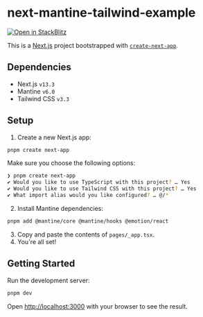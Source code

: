 # next-mantine-tailwind-example

[![Open in StackBlitz](https://developer.stackblitz.com/img/open_in_stackblitz.svg)](https://stackblitz.com/github/nerkarso/next-mantine-tailwind-example)

This is a [Next.js](https://nextjs.org/) project bootstrapped with [`create-next-app`](https://github.com/vercel/next.js/tree/canary/packages/create-next-app).

## Dependencies

- Next.js `v13.3`
- Mantine `v6.0`
- Tailwind CSS `v3.3`

## Setup

1. Create a new Next.js app:

```sh
pnpm create next-app
```

Make sure you choose the following options:

```sh
❯ pnpm create next-app
✔ Would you like to use TypeScript with this project? … Yes
✔ Would you like to use Tailwind CSS with this project? … Yes
✔ What import alias would you like configured? … @/*
```

2. Install Mantine dependencies:

```sh
pnpm add @mantine/core @mantine/hooks @emotion/react
```

3. Copy and paste the contents of `pages/_app.tsx`.
4. You're all set!

## Getting Started

Run the development server:

```sh
pnpm dev
```

Open [http://localhost:3000](http://localhost:3000) with your browser to see the result.
